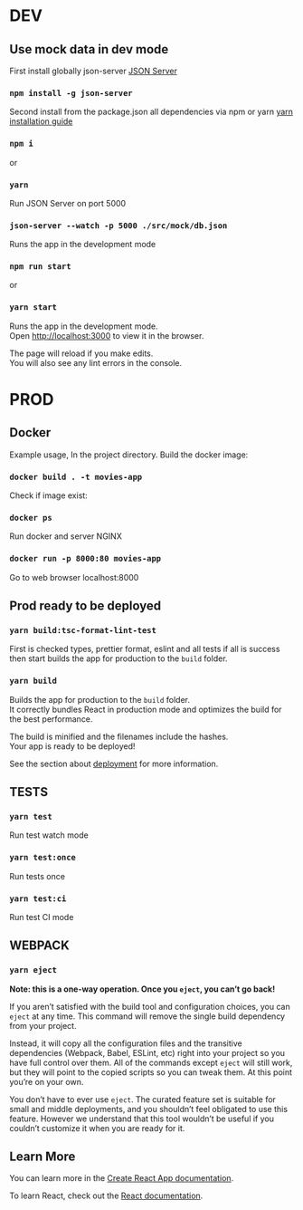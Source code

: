 # DEV

## Use mock data in dev mode

First install globally json-server [JSON Server](https://github.com/typicode/json-server)

### `npm install -g json-server`

Second install from the package.json all dependencies via npm or yarn [yarn installation guide](https://yarnpkg.com/lang/en/docs/install/)

### `npm i`

or

### `yarn`

Run JSON Server on port 5000

### `json-server --watch -p 5000 ./src/mock/db.json`

Runs the app in the development mode

### `npm run start`

or

### `yarn start`

Runs the app in the development mode.<br />
Open [http://localhost:3000](http://localhost:3000) to view it in the browser.

The page will reload if you make edits.<br />
You will also see any lint errors in the console.

# PROD

## Docker

Example usage, In the project directory.
Build the docker image:

### `docker build . -t movies-app`

Check if image exist:

### `docker ps`

Run docker and server NGINX

### `docker run -p 8000:80 movies-app`

Go to web browser localhost:8000

## Prod ready to be deployed

### `yarn build:tsc-format-lint-test`

First is checked types, prettier format, eslint and all tests if all is success then start builds the app for production to the `build` folder.<br />

### `yarn build`

Builds the app for production to the `build` folder.<br />
It correctly bundles React in production mode and optimizes the build for the best performance.

The build is minified and the filenames include the hashes.<br />
Your app is ready to be deployed!

See the section about [deployment](https://facebook.github.io/create-react-app/docs/deployment) for more information.

## TESTS

### `yarn test`

Run test watch mode

### `yarn test:once`

Run tests once

### `yarn test:ci`

Run test CI mode

## WEBPACK

### `yarn eject`

**Note: this is a one-way operation. Once you `eject`, you can’t go back!**

If you aren’t satisfied with the build tool and configuration choices, you can `eject` at any time. This command will remove the single build dependency from your project.

Instead, it will copy all the configuration files and the transitive dependencies (Webpack, Babel, ESLint, etc) right into your project so you have full control over them. All of the commands except `eject` will still work, but they will point to the copied scripts so you can tweak them. At this point you’re on your own.

You don’t have to ever use `eject`. The curated feature set is suitable for small and middle deployments, and you shouldn’t feel obligated to use this feature. However we understand that this tool wouldn’t be useful if you couldn’t customize it when you are ready for it.

## Learn More

You can learn more in the [Create React App documentation](https://facebook.github.io/create-react-app/docs/getting-started).

To learn React, check out the [React documentation](https://reactjs.org/).
